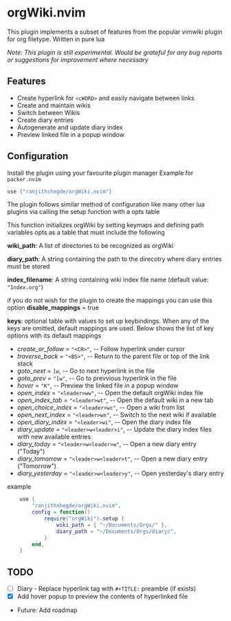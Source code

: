 # orgWiki.nvim

This plugin implements a subset of features from the popular vimwiki plugin for org filetype.
Written in pure lua

_Note: This plugin is still experimental. Would be grateful for any bug reports or suggestions for improvement where necessary_

## Features

- Create hyperlink for `<cWORD>` and easily navigate between links
- Create and maintain wikis
- Switch between Wikis
- Create diary entries
- Autogenerate and update diary index
- Preview linked file in a popup window

## Configuration

Install the plugin using your favourite plugin manager
Example for `packer.nvim`

```lua
use {"ranjithshegde/orgWiki.nvim"}
```

The plugin follows similar method of configuration like many other lua plugins
via calling the setup function with a opts table

This function initializes orgWiki by setting keymaps and defining path variables
opts as a table that must include the following

**wiki_path**: A list of directories to be recognized as orgWiki

**diary_path**: A string containing the path to the direcotry where diary entries must be stored

**index_filename**: A string containing wiki index file name (default value: `"Index.org"`)

if you do not wish for the plugin to create the mappings you can use this option
**disable_mappings** = true

**keys**: optional table with values to set up keybindings. When any of the keys are omitted, default mappings are used. Below shows the list of key options with its default mappings

- _create_or_follow_ = `"<CR>"`, -- Follow hyperlink under cursor
- _traverse_back_ = `"<BS>"`, -- Return to the parent file or top of the link stack
- _goto_next_ = `]w`, -- Go to next hyperlink in the file
- _goto_prev_ = `"[w"`, -- Go to prevvious hyperlink in the file
- _hover_ = `"K"`, -- Preview the linked file in a popup window
- _open_index_ = `"<leader>ww"`, -- Open the default orgWiki index file
- _open_index_tab_ = `"<leader>wt"`, -- Open the default wiki in a new tab
- _open_choice_index_ = `"<leader>wc"`, -- Open a wiki from list
- _open_next_index_ = `"<leader>wn"`, -- Switch to the next wiki if available
- _open_diary_index_ = `"<leader>wi"`, -- Open the diary index file
- _diary_update_ = `"<leader>w<leader>i"`, -- Update the diary index files with new available entries
- _diary_today_ = `"<leader>w<leader>w"`, -- Open a new diary entry ("Today")
- _diary_tomorrow_ = `"<leader>w<leader>t"`, -- Open a new diary entry ("Tomorrow")
- _diary_yesterday_ = `"<leader>w<leader>y"`, -- Open yesterday's diary entry

example

```lua
    use {
        "ranjithshegde/orgWiki.nvim",
        config = function()
            require("orgWiki").setup {
                wiki_path = { "~/Documents/Orgs/" },
                diary_path = "~/Documents/Orgs/diary/",
            }
        end,
    }
```

## TODO

- [ ] Diary - Replace hyperlink tag with `#+TITLE:` preamble (if exists)
- [x] Add hover popup to preview the contents of hyperlinked file
- Future: Add roadmap
